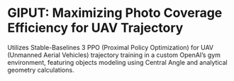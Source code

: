 # GIPUT: Maximizing Photo Coverage Efficiency for UAV Trajectory
Utilizes Stable-Baselines 3 PPO (Proximal Policy Optimization) for UAV (Unmanned Aerial Vehicles) trajectory training in a custom OpenAI’s gym environment, featuring objects modeling using Central Angle and analytical geometry calculations.
